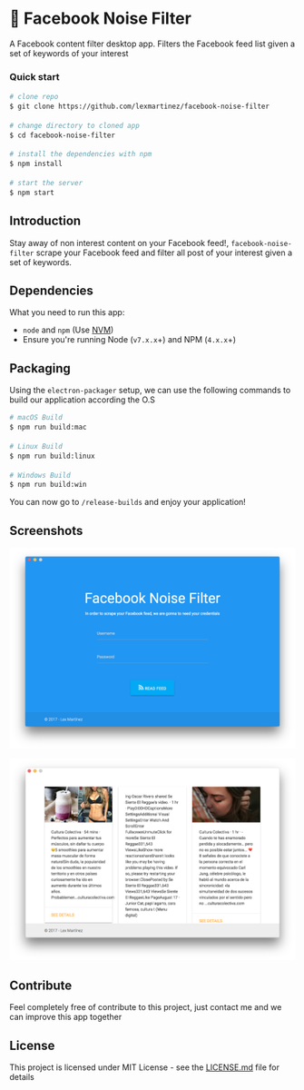 # :fishing_pole_and_fish: Facebook Noise Filter

A Facebook content filter desktop app. Filters the Facebook feed list given a set of keywords of your interest

### Quick start

```bash
# clone repo
$ git clone https://github.com/lexmartinez/facebook-noise-filter

# change directory to cloned app
$ cd facebook-noise-filter

# install the dependencies with npm
$ npm install

# start the server
$ npm start
```

 ## Introduction
 Stay away of non interest content on your Facebook feed!, `facebook-noise-filter` scrape your Facebook feed and filter all post of your interest given a set of keywords. 
    
 ## Dependencies
 
 What you need to run this app:
 * `node` and `npm` (Use [NVM](https://github.com/creationix/nvm))
 * Ensure you're running Node (`v7.x.x`+) and NPM (`4.x.x`+)
 

## Packaging

Using the `electron-packager` setup, we can use the following commands to build our application according the O.S

```bash
# macOS Build
$ npm run build:mac

# Linux Build
$ npm run build:linux

# Windows Build
$ npm run build:win

```

You can now go to `/release-builds` and enjoy your application!

## Screenshots

![](https://github.com/lexmartinez/facebook-noise-filter/raw/master/screenshots/screenshot-1.png)

![](https://github.com/lexmartinez/facebook-noise-filter/raw/master/screenshots/screenshot-2.png)

## Contribute

Feel completely free of contribute to this project, just contact me and we can improve this app together

## License

This project is licensed under MIT License - see the [LICENSE.md](https://github.com/lexmartinez/facebook-noise-filter/blob/master/LICENSE.md) file for details